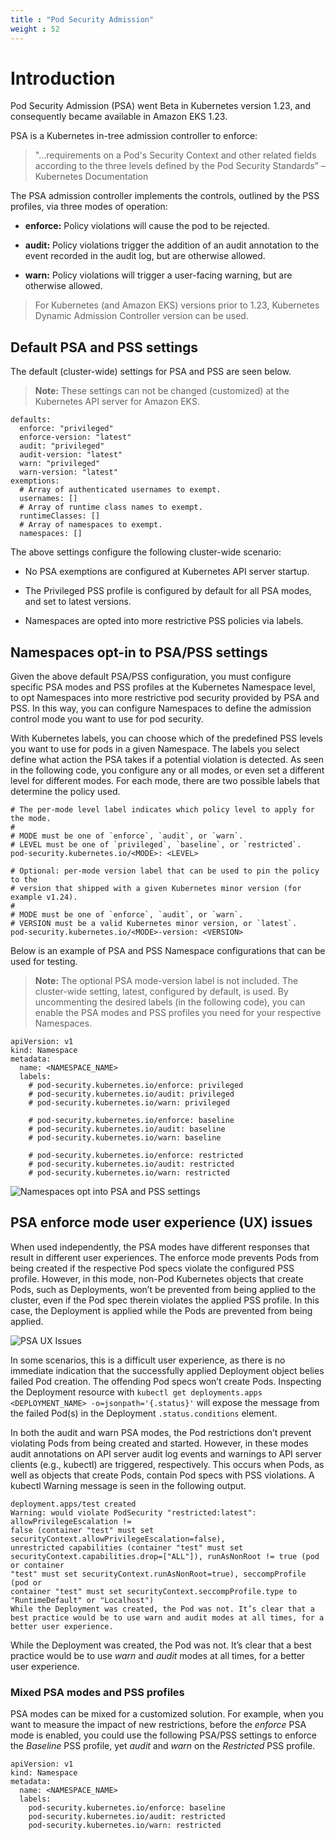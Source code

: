 ```yaml
---
title : "Pod Security Admission"
weight : 52
---
```


# Introduction

Pod Security Admission (PSA) went Beta in Kubernetes version 1.23, and consequently became available in Amazon EKS 1.23.

PSA is a Kubernetes in-tree admission controller to enforce: 

> "…requirements on a Pod's Security Context and other related fields according to the three levels defined by the Pod Security Standards” – Kubernetes Documentation

The PSA admission controller implements the controls, outlined by the PSS profiles, via three modes of operation:

- __enforce:__ Policy violations will cause the pod to be rejected.

- __audit:__ Policy violations trigger the addition of an audit annotation to the event recorded in the audit log, but are otherwise allowed.

- __warn:__ Policy violations will trigger a user-facing warning, but are otherwise allowed.

> For Kubernetes (and Amazon EKS) versions prior to 1.23, Kubernetes Dynamic Admission Controller version can be used.

## Default PSA and PSS settings

The default (cluster-wide) settings for PSA and PSS are seen below.

> __Note:__ These settings can not be changed (customized) at the Kubernetes API server for Amazon EKS. 

```
defaults:
  enforce: "privileged"
  enforce-version: "latest"
  audit: "privileged"
  audit-version: "latest"
  warn: "privileged"
  warn-version: "latest"
exemptions:
  # Array of authenticated usernames to exempt.
  usernames: []
  # Array of runtime class names to exempt.
  runtimeClasses: []
  # Array of namespaces to exempt.
  namespaces: []
```

The above settings configure the following cluster-wide scenario:

- No PSA exemptions are configured at Kubernetes API server startup.

- The Privileged PSS profile is configured by default for all PSA modes, and set to latest versions.

- Namespaces are opted into more restrictive PSS policies via labels.


## Namespaces opt-in to PSA/PSS settings

Given the above default PSA/PSS configuration, you must configure specific PSA modes and PSS profiles at the Kubernetes Namespace level, to opt Namespaces into more restrictive pod security provided by PSA and PSS. In this way, you can configure Namespaces to define the admission control mode you want to use for pod security. 

With Kubernetes labels, you can choose which of the predefined PSS levels you want to use for pods in a given Namespace. The labels you select define what action the PSA takes if a potential violation is detected. As seen in the following code, you configure any or all modes, or even set a different level for different modes. For each mode, there are two possible labels that determine the policy used.

```
# The per-mode level label indicates which policy level to apply for the mode.
#
# MODE must be one of `enforce`, `audit`, or `warn`.
# LEVEL must be one of `privileged`, `baseline`, or `restricted`.
pod-security.kubernetes.io/<MODE>: <LEVEL>

# Optional: per-mode version label that can be used to pin the policy to the
# version that shipped with a given Kubernetes minor version (for example v1.24).
#
# MODE must be one of `enforce`, `audit`, or `warn`.
# VERSION must be a valid Kubernetes minor version, or `latest`.
pod-security.kubernetes.io/<MODE>-version: <VERSION>
```

Below is an example of PSA and PSS Namespace configurations that can be used for testing. 

> __Note:__ The optional PSA mode-version label is not included. The cluster-wide setting, latest, configured by default, is used. By uncommenting the desired labels (in the following code), you can enable the PSA modes and PSS profiles you need for your respective Namespaces.

```
apiVersion: v1
kind: Namespace
metadata:
  name: <NAMESPACE_NAME>
  labels:    
    # pod-security.kubernetes.io/enforce: privileged
    # pod-security.kubernetes.io/audit: privileged
    # pod-security.kubernetes.io/warn: privileged
    
    # pod-security.kubernetes.io/enforce: baseline
    # pod-security.kubernetes.io/audit: baseline
    # pod-security.kubernetes.io/warn: baseline
    
    # pod-security.kubernetes.io/enforce: restricted
    # pod-security.kubernetes.io/audit: restricted
    # pod-security.kubernetes.io/warn: restricted
```

![Namespaces opt into PSA and PSS settings](../../../assets/k8s-psa-pss.png)

## PSA enforce mode user experience (UX) issues

When used independently, the PSA modes have different responses that result in different user experiences. The enforce mode prevents Pods from being created if the respective Pod specs violate the configured PSS profile. However, in this mode, non-Pod Kubernetes objects that create Pods, such as Deployments, won’t be prevented from being applied to the cluster, even if the Pod spec therein violates the applied PSS profile. In this case, the Deployment is applied while the Pods are prevented from being applied.

![PSA UX Issues](../../../assets/psa-ux-issues.png)

In some scenarios, this is a difficult user experience, as there is no immediate indication that the successfully applied Deployment object belies failed Pod creation. The offending Pod specs won’t create Pods. Inspecting the Deployment resource with `kubectl get deployments.apps <DEPLOYMENT_NAME> -o=jsonpath='{.status}'` will expose the message from the failed Pod(s) in the Deployment `.status.conditions` element.

In both the audit and warn PSA modes, the Pod restrictions don’t prevent violating Pods from being created and started. However, in these modes audit annotations on API server audit log events and warnings to API server clients (e.g., kubectl) are triggered, respectively. This occurs when Pods, as well as objects that create Pods, contain Pod specs with PSS violations. A kubectl Warning message is seen in the following output.

```
deployment.apps/test created
Warning: would violate PodSecurity "restricted:latest": allowPrivilegeEscalation != 
false (container "test" must set securityContext.allowPrivilegeEscalation=false), 
unrestricted capabilities (container "test" must set 
securityContext.capabilities.drop=["ALL"]), runAsNonRoot != true (pod or container 
"test" must set securityContext.runAsNonRoot=true), seccompProfile (pod or 
container "test" must set securityContext.seccompProfile.type to "RuntimeDefault" or "Localhost")
While the Deployment was created, the Pod was not. It’s clear that a best practice would be to use warn and audit modes at all times, for a better user experience.
```

While the Deployment was created, the Pod was not. It’s clear that a best practice would be to use *warn* and *audit* modes at all times, for a better user experience.

### Mixed PSA modes and PSS profiles
PSA modes can be mixed for a customized solution. For example, when you want to measure the impact of new restrictions, before the *enforce* PSA mode is enabled, you could use the following PSA/PSS settings to enforce the *Baseline* PSS profile, yet *audit* and *warn* on the *Restricted* PSS profile.

```
apiVersion: v1
kind: Namespace
metadata:
  name: <NAMESPACE_NAME>
  labels:    
    pod-security.kubernetes.io/enforce: baseline
    pod-security.kubernetes.io/audit: restricted
    pod-security.kubernetes.io/warn: restricted

```


